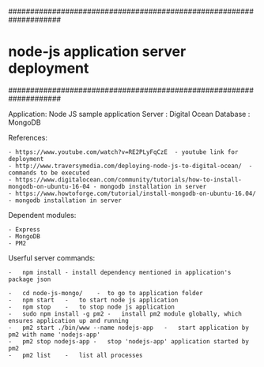 ####################################################################
# node-js application server deployment
####################################################################

Application: Node JS sample application
Server : Digital Ocean
Database : MongoDB


References:

	- https://www.youtube.com/watch?v=RE2PLyFqCzE  - youtube link for deployment
	- http://www.traversymedia.com/deploying-node-js-to-digital-ocean/	- commands to be executed
	- https://www.digitalocean.com/community/tutorials/how-to-install-mongodb-on-ubuntu-16-04 - mongodb installation in server
	- https://www.howtoforge.com/tutorial/install-mongodb-on-ubuntu-16.04/ - mongodb installation in server

Dependent modules:

	- Express
	- MongoDB
	- PM2
	
	
Userful server commands:

	-	npm install - install dependency mentioned in application's package json

	-	cd node-js-mongo/    -  to go to application folder
	-	npm start	-	to start node js application
	-	npm stop	- 	to stop node js application
	-	sudo npm install -g pm2	-	install pm2 module globally, which ensures application up and running
	-	pm2 start ./bin/www --name nodejs-app	-	start application by pm2 with name 'nodejs-app'
	-	pm2 stop nodejs-app	-	stop 'nodejs-app' application started by pm2
	-	pm2 list	-	list all processes
	


